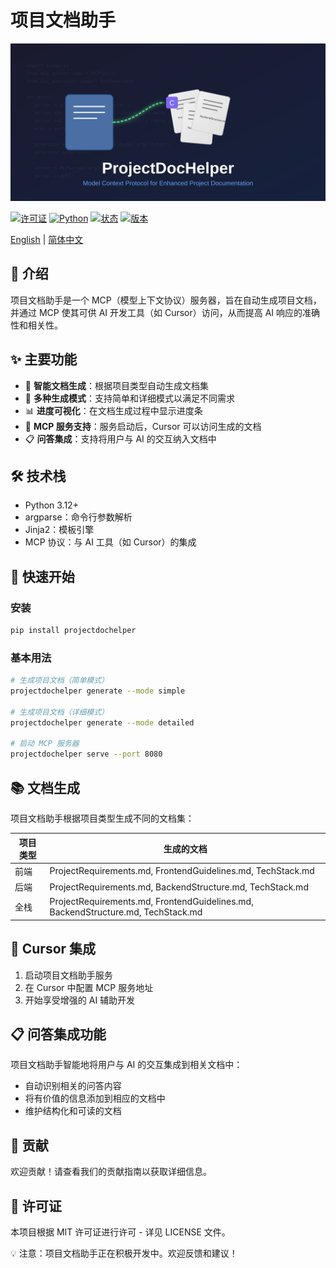 # 项目文档助手

![项目文档助手 Logo](./projectdochelper-hero.svg)

[![许可证](https://img.shields.io/badge/License-MIT-blue.svg)](https://opensource.org/licenses/MIT)
[![Python](https://img.shields.io/badge/Python-3.12+-ff69b4.svg)](https://www.python.org/)
[![状态](https://img.shields.io/badge/Status-Active-FEAC02.svg)](https://github.com/stark1937/ProjectDocHelper)
[![版本](https://img.shields.io/badge/version-0.1.0-green.svg)](https://github.com/stark1937/ProjectDocHelper)

[English](README.md) | [简体中文](README_CN.md)

## 📝 介绍

项目文档助手是一个 MCP（模型上下文协议）服务器，旨在自动生成项目文档，并通过 MCP 使其可供 AI 开发工具（如 Cursor）访问，从而提高 AI 响应的准确性和相关性。

## ✨ 主要功能

- 🚀 **智能文档生成**：根据项目类型自动生成文档集
- 🔄 **多种生成模式**：支持简单和详细模式以满足不同需求
- 📊 **进度可视化**：在文档生成过程中显示进度条
- 🔌 **MCP 服务支持**：服务启动后，Cursor 可以访问生成的文档
- 📋 **问答集成**：支持将用户与 AI 的交互纳入文档中

## 🛠️ 技术栈

- Python 3.12+
- argparse：命令行参数解析
- Jinja2：模板引擎
- MCP 协议：与 AI 工具（如 Cursor）的集成

## 🚀 快速开始

### 安装

```bash
pip install projectdochelper
```

### 基本用法

```bash
# 生成项目文档（简单模式）
projectdochelper generate --mode simple

# 生成项目文档（详细模式）
projectdochelper generate --mode detailed

# 启动 MCP 服务器
projectdochelper serve --port 8080
```

## 📚 文档生成

项目文档助手根据项目类型生成不同的文档集：

| 项目类型 | 生成的文档 |
| -------- | ----------- |
| 前端     | ProjectRequirements.md, FrontendGuidelines.md, TechStack.md |
| 后端     | ProjectRequirements.md, BackendStructure.md, TechStack.md |
| 全栈     | ProjectRequirements.md, FrontendGuidelines.md, BackendStructure.md, TechStack.md |

## 🔗 Cursor 集成

1. 启动项目文档助手服务
2. 在 Cursor 中配置 MCP 服务地址
3. 开始享受增强的 AI 辅助开发

## 📋 问答集成功能

项目文档助手智能地将用户与 AI 的交互集成到相关文档中：

- 自动识别相关的问答内容
- 将有价值的信息添加到相应的文档中
- 维护结构化和可读的文档

## 🤝 贡献

欢迎贡献！请查看我们的贡献指南以获取详细信息。

## 📄 许可证

本项目根据 MIT 许可证进行许可 - 详见 LICENSE 文件。

💡 注意：项目文档助手正在积极开发中。欢迎反馈和建议！